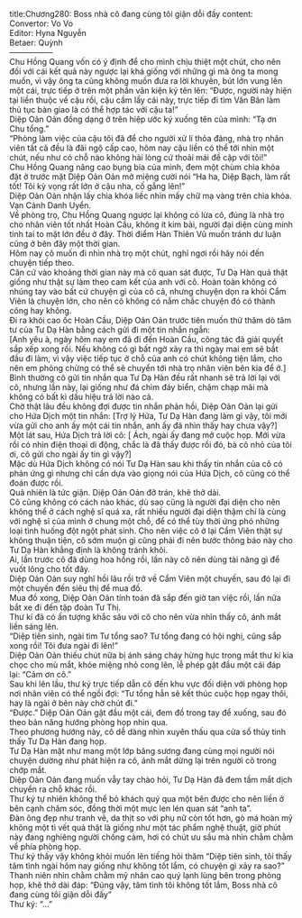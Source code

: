 title:Chương280: Boss nhà cô đang cùng tôi giận dỗi đấy
content:
Convertor: Vo Vo<br>Editor: Hyna Nguyễn<br>Betaer: Quỳnh<br>—————–<br>Chu Hồng Quang vốn có ý định để cho mình chịu thiệt một chút, cho nên đối với cái kết quả này ngược lại khá giống với những gì mà ông ta mong muốn, vì vậy ông ta cũng không muốn đưa ra lời khuyên, bút lớn vung lên một cái, trực tiếp ở trên một phần văn kiện ký tên lên: “Được, người này hiện tại liền thuộc về cậu rồi, cậu cầm lấy cái này, trực tiếp đi tìm Văn Bân làm thủ tục bàn giao là có thể hợp tác với cậu ta!”<br>Diệp Oản Oản đồng dạng ở trên hiệp ước ký xuống tên của mình: “Tạ ơn Chu tổng.”<br>“Phòng làm việc của cậu tôi đã để cho người xử lí thỏa đáng, nhà trọ nhân viên tất cả đều là đãi ngộ cấp cao, hôm nay cậu liền có thể tới nhìn một chút, nếu như có chỗ nào không hài lòng cứ thoải mái đề cập với tôi!”<br>Chu Hồng Quang nâng cao bụng bia của mình, đem một chùm chìa khóa đặt ở trước mặt Diệp Oản Oản mở miệng cười nói “Ha ha, Diệp Bạch, làm rất tốt! Tôi kỳ vọng rất lớn ở cậu nha, cố gắng lên!”<br>Diệp Oản Oản nhận lấy chìa khóa liếc nhìn mấy chữ mạ vàng trên chìa khóa.<br>Vạn Cảnh Danh Uyển.<br>Về phòng trọ, Chu Hồng Quang ngược lại không có lừa cô, đúng là nhà trọ cho nhân viên tốt nhất Hoàn Cầu, không ít kim bài, người đại diện cùng minh tinh tai to mặt lớn đều ở đây. Thời điểm Hàn Thiên Vũ muốn tránh dư luận cũng ở bên đây một thời gian.<br>Hôm nay cô muốn đi nhìn nhà trọ một chút, nghỉ ngơi rồi hãy nói đến chuyện tiếp theo.<br>Căn cứ vào khoảng thời gian này mà cô quan sát được, Tư Dạ Hàn quả thật giống như thật sự làm theo cam kết của anh với cô. Hoàn toàn không có nhúng tay vào bất cứ chuyện gì của cô cả, nhưng chuyện dọn ra khỏi Cẩm Viên là chuyện lớn, cho nên cô không có nắm chắc chuyện đó có thành công hay không.<br>Đi ra khỏi cao ốc Hoàn Cầu, Diệp Oản Oản trước tiên muốn thử thăm dò tâm tư của Tư Dạ Hàn bằng cách gửi đi một tin nhắn ngắn:<br>[Anh yêu à, ngày hôm nay em đã đi đến Hoàn Cầu, công tác đã giải quyết sắp xếp xong rồi. Nếu không có gì bất ngờ xảy ra thì ngày mai em sẽ bắt đầu đi làm, vì vậy việc tiếp tục ở chỗ của anh có chút không tiện lắm, cho nên em phỏng chừng có thể sẽ chuyển tới nhà trọ nhân viên bên kia để ở.]<br>Bình thường cô gửi tin nhắn qua Tư Dạ Hàn đều rất nhanh sẽ trả lời lại với cô, nhưng lần này, lại giống như đá chìm đáy biển, chậm chạp mãi mà không có bất kì dấu hiệu trả lời nào cả.<br>Chờ thật lâu đều không đợi được tin nhắn phản hồi, Diệp Oản Oản lại gửi cho Hứa Dịch một tin nhắn: [Trợ lý Hứa, Tư Dạ Hàn đang làm gì vậy, tôi mới vừa gửi cho anh ấy một cái tin nhắn, anh ấy đã nhìn thấy hay chưa vậy?]<br>Một lát sau, Hứa Dịch trả lời cô: [ Ách, ngài ấy đang mở cuộc họp. Mới vừa rồi có nhìn điện thoại di động, chắc là đã thấy được rồi đó, bà cô nhỏ của tôi ơi, cô gửi cho ngài ấy tin gì vậy?]<br>Mặc dù Hứa Dịch không có nói Tư Dạ Hàn sau khi thấy tin nhắn của cô có phản ứng gì nhưng chỉ cần dựa vào giọng nói của Hứa Dịch, cô cũng có thể đoán được rồi.<br>Quả nhiên là tức giận. Diệp Oản Oản đỡ trán, khẽ thở dài.<br>Cô cũng không có cách nào khác, dù sao cũng là người đại diện cho nên không thể ở cách nghệ sĩ quá xa, rất nhiều người đại diện thậm chí là cùng với nghệ sĩ của mình ở chung một chỗ, để có thể tùy thời ứng phó những loại tình huống đột ngột phát sinh. Cho nên việc cô ở lại Cẩm Viên thật sự không thuận tiện, cô sớm muộn gì cũng phải đi nên bước thông báo này cho Tư Dạ Hàn khẳng định là không tránh khỏi.<br>Ai, lần trước cô đã dùng hoa hồng rồi, lần này cô nên dùng tài năng gì để vuốt lông cho tốt đây.<br>Diệp Oản Oản suy nghĩ hồi lâu rồi trở về Cẩm Viên một chuyến, sau đó lại đi một chuyến đến siêu thị để mua đồ.<br>Mua đồ xong, Diệp Oản Oản tính toán đã sắp đến giờ tan việc rồi, lần nữa bắt xe đi đến tập đoàn Tư Thị.<br>Thư kí đã có ấn tượng khắc sâu với cô cho nên vừa nhìn thấy cô, ánh mắt liền sáng lên.<br>“Diệp tiên sinh, ngài tìm Tư tổng sao? Tư tổng đang có hội nghị, cũng sắp xong rồi! Tôi đưa ngài đi lên!”<br>Diệp Oản Oản thiếu chút nữa bị ánh sáng cháy hừng hực trong mắt thư kí kia chọc cho mù mắt, khóe miệng nhỏ cong lên, lễ phép gật đầu một cái đáp lại: “Cảm ơn cô.”<br>Sau khi lên lầu, thư ký trực tiếp dẫn cô đến khu vực đối diện với phòng họp nơi nhân viên có thể ngồi đợi: “Tư tổng hẳn sẽ kết thúc cuộc họp ngay thôi, hay là ngài ở bên này chờ chút đi.”<br>“Được.” Diệp Oản Oản gật đầu một cái, đem đồ trong tay để xuống, sau đó theo bản năng hướng phòng họp nhìn qua.<br>Theo phương hướng này, cô dễ dàng nhìn xuyên thấu qua cửa sổ thủy tinh thấy Tư Dạ Hàn đang họp.<br>Tư Dạ Hàn mặt như mang một lớp băng sương đang cùng mọi người nói chuyện dường như phát hiện ra cô, ánh mắt dừng lại trên người cô trong chớp mắt.<br>Diệp Oản Oản đang muốn vẫy tay chào hỏi, Tư Dạ Hàn đã đem tầm mắt dịch chuyển ra chỗ khác rồi.<br>Thư ký tự nhiên không thể bỏ khách quý qua một bên được cho nên liền ở bên cạnh chăm sóc, đồng thời một mực len lén quan sát “anh ta”.<br>Đàn ông đẹp như tranh vẽ, da thịt so với phụ nữ còn tốt hơn, gò má hoàn mỹ không một tì vết quả thật là giống như một tác phẩm nghệ thuật, giờ phút này đang nghiêng người chống càm, hơi có chút ưu sầu mà nhìn chằm chằm về phía phòng họp.<br>Thư ký thấy vậy không khỏi muốn lên tiếng hỏi thăm “Diệp tiên sinh, tôi thấy tâm tình ngài hôm nay giống như không tốt lắm, có chuyện gì xảy ra sao?”<br>Thanh niên nhìn chằm chằm mỹ nhân cao quý lạnh lùng bên trong phòng họp, khẽ thở dài đáp: “Đúng vậy, tâm tình tôi không tốt lắm, Boss nhà cô đang cùng tôi giận dỗi đấy”<br>Thư ký: “...”